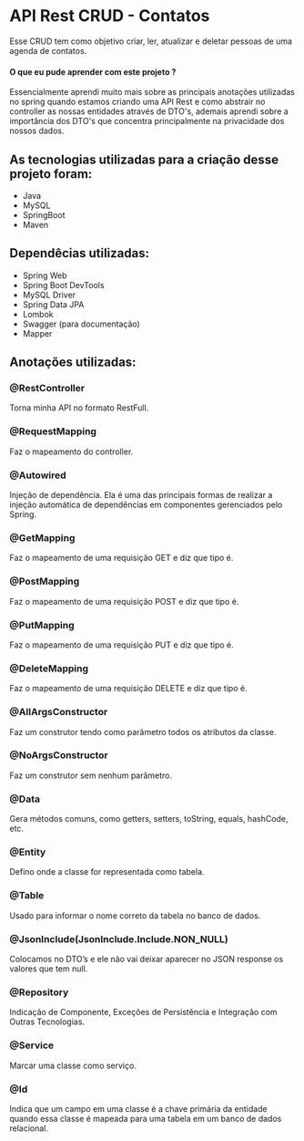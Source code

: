 # API Rest CRUD - Contatos
Esse CRUD tem como objetivo criar, ler, atualizar e deletar pessoas de uma agenda de contatos. 
#### O que eu pude aprender com este projeto ?
Essencialmente aprendi muito mais sobre as principais anotações utilizadas no spring quando estamos criando uma API Rest e como abstrair no controller as nossas entidades através de DTO's, ademais aprendi sobre a importância dos DTO's que concentra principalmente na privacidade dos nossos dados.

## As tecnologias utilizadas para a criação desse projeto foram:
- Java
- MySQL
- SpringBoot
- Maven

## Dependêcias utilizadas:
- Spring Web
- Spring Boot DevTools
- MySQL Driver
- Spring Data JPA
- Lombok
- Swagger (para documentação)
- Mapper

## Anotações utilizadas:

### @RestController
Torna minha API no formato RestFull.

### @RequestMapping
Faz o mapeamento do controller.

### @Autowired
Injeção de dependência. Ela é uma das principais formas de realizar a injeção automática de dependências em componentes gerenciados pelo Spring.

### @GetMapping
Faz o mapeamento de uma requisição GET e diz que tipo é.

### @PostMapping
Faz o mapeamento de uma requisição POST e diz que tipo é.

### @PutMapping
Faz o mapeamento de uma requisição PUT e diz que tipo é.

### @DeleteMapping
Faz o mapeamento de uma requisição DELETE e diz que tipo é.

### @AllArgsConstructor
Faz um construtor tendo como parâmetro todos os atributos da classe.

### @NoArgsConstructor
Faz um construtor sem nenhum parâmetro.

### @Data
Gera métodos comuns, como getters, setters, toString, equals, hashCode, etc.

### @Entity
Defino onde a classe for representada como tabela.

### @Table
Usado para informar o nome correto da tabela no banco de dados.

### @JsonInclude(JsonInclude.Include.NON_NULL)
Colocamos no DTO’s e ele não vai deixar aparecer no JSON response os valores que tem null.

### @Repository
Indicação de Componente, Exceções de Persistência e Integração com Outras Tecnologias.

### @Service
Marcar uma classe como serviço.

### @Id
Indica que um campo em uma classe é a chave primária da entidade quando essa classe é mapeada para uma tabela em um banco de dados relacional.
